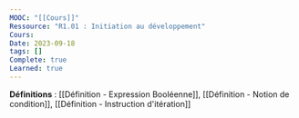 ```yaml
---
MOOC: "[[Cours]]"
Ressource: "R1.01 : Initiation au développement"
Cours: 
Date: 2023-09-18
tags: []
Complete: true
Learned: true
---
```

**Définitions** : [[Définition - Expression Booléenne]], [[Définition - Notion de condition]], [[Définition - Instruction d'itération]]